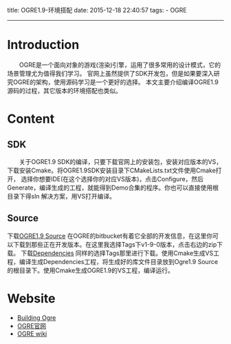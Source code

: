 title: OGRE1.9-环境搭配
date: 2015-12-18 22:40:57
tags:
    - OGRE

---
# Introduction
  　　OGRE是一个面向对象的游戏(渲染)引擎，运用了很多常用的设计模式，它的场景管理尤为值得我们学习。
  官网上虽然提供了SDK开发包，但是如果要深入研究OGRE的架构，使用源码学习是一个更好的选择。
  本文主要介绍编译OGRE1.9源码的过程，其它版本的环境搭配也类似。

  <!--more-->
  
# Content

## SDK
　　关于OGRE1.9 SDK的编译，只要下载官网上的安装包，安装对应版本的VS，下载安装Cmake。将OGRE1.9SDK安装目录下CMakeLists.txt文件使用Cmake打开，
选择你想要IDE(在这个选择你的对应VS版本)，点击Configure，然后Generate，编译生成的工程，就能得到Demo合集的程序。你也可以直接使用根目录下得sln
解决方案，用VS打开编译。

## Source
下载[OGRE1.9 Source](https://bitbucket.org/sinbad/ogre/downloads)
在OGRE的bitbucket有着它全部的开发信息，在这里你可以下载到那些正在开发版本。在这里我选择Tags下v1-9-0版本，点击右边的zip下载。
下载[Dependencies](https://bitbucket.org/cabalistic/ogredeps/downloads)
同样的选择Tags那里进行下载。使用Cmake生成VS工程，编译生成Dependencies工程，将生成好的库文件目录放到Ogre1.9 Source的根目录下。使用Cmake生成OGRE1.9的VS工程，编译运行。


# Website
- [Building Ogre](http://www.ogre3d.org/tikiwiki/tiki-index.php?page=Building+Ogre)
- [OGRE官网](http://www.ogre3d.org/)
- [OGRE wiki](http://www.ogre3d.org/tikiwiki/tiki-index.php)
